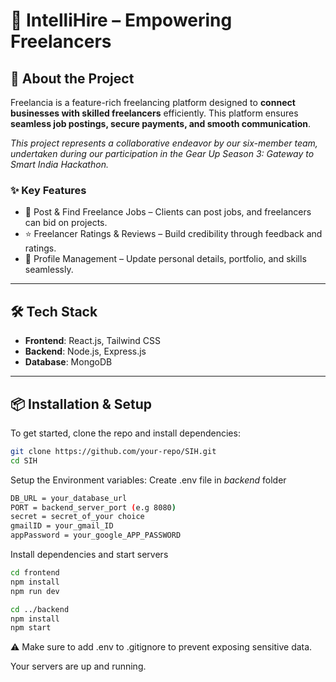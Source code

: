 # 🚀 IntelliHire – Empowering Freelancers


## 🌟 About the Project  
Freelancia is a feature-rich freelancing platform designed to **connect businesses with skilled freelancers** efficiently. This platform ensures **seamless job postings, secure payments, and smooth communication**.

_This project represents a collaborative endeavor by our six-member team, undertaken during our participation in the Gear Up Season 3: Gateway to Smart India Hackathon._



### ✨ Key Features  
- 📝 Post & Find Freelance Jobs – Clients can post jobs, and freelancers can bid on projects.
- ⭐ Freelancer Ratings & Reviews – Build credibility through feedback and ratings.
- 👤 Profile Management – Update personal details, portfolio, and skills seamlessly.

---

## 🛠️ Tech Stack  
- **Frontend**: React.js, Tailwind CSS  
- **Backend**: Node.js, Express.js  
- **Database**: MongoDB  

---

## 📦 Installation & Setup  
To get started, clone the repo and install dependencies:  
```bash
git clone https://github.com/your-repo/SIH.git
cd SIH
```
Setup the Environment variables:
Create .env file in _backend_ folder
```bash
DB_URL = your_database_url
PORT = backend_server_port (e.g 8080) 
secret = secret_of_your choice
gmailID = your_gmail_ID
appPassword = your_google_APP_PASSWORD
```

Install dependencies and start servers
```bash
cd frontend
npm install
npm run dev

cd ../backend
npm install
npm start
```

⚠️ Make sure to add .env to .gitignore to prevent exposing sensitive data.

Your servers are up and running.
